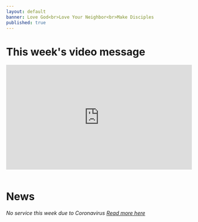 ```yaml
---
layout: default
banner: Love God<br>Love Your Neighbor<br>Make Disciples
published: true
---
```


# This week's video message

<div style="max-width: 700px; max-height:393.75px">
  <div style="max-width: 700px;height: 0;padding-bottom: 56.25%; position: relative;">
    <iframe style="position: absolute; top:0; left: 0;width: 100%; height: 100%" src="https://www.youtube.com/embed/nKgwSQ5umaM?rel=0&vc3=1&v=1" frameborder="0" allow="accelerometer; autoplay; encrypted-media; gyroscope; picture-in-picture" allowfullscreen></iframe>
  </div>
</div>

<br>

# News

*No service this week due to Coronavirus <a href="/covid-19">Read more here</a>*

<!--
**Family Camp is Coming**

June 5th-7th

**Sunday Service**

10:00am worship - 9:30am connect time

**Bible studies**

Men's: Tuesdays @ 7:00pm

Women's: Wednesdays @ 9:00am & Wednesdays @ 6:30pm
-->

